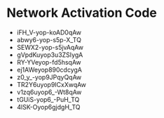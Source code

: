 # Network Activation Code
* iFH_V-yop-koAD0qAw
* abwy6-yop-s5p-X_TQ
* SEWX2-yop-s5jvAqAw
* gVpdKuyop3u3ZSIygA
* RY-YVeyop-fd5hsqAw
* ej1AWeyop890cdcygA
* z0_y_-yop9JPqyQqAw
* TR2Y6uyop9ICxXwqAw
* v1zq6uyop6_-Wt8qAw
* tGUiS-yop6_-PuH_TQ
* 4lSK-Oyop6gjdgH_TQ